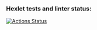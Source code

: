 ### Hexlet tests and linter status:
[![Actions Status](https://github.com/antipovanelly/qa-auto-engineer-javascript-project-44/actions/workflows/hexlet-check.yml/badge.svg)](https://github.com/antipovanelly/qa-auto-engineer-javascript-project-44/actions)